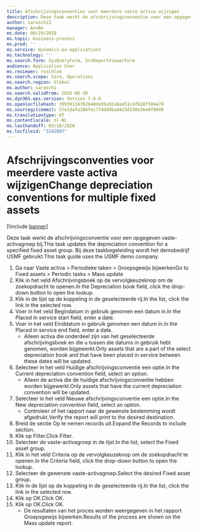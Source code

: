 ```yaml
---
title: Afschrijvingsconventies voor meerdere vaste activa wijzigen
description: Deze taak werkt de afschrijvingsconventie voor een opgegeven vaste-activagroep bij.
author: saraschi2
manager: AnnBe
ms.date: 08/29/2018
ms.topic: business-process
ms.prod: ''
ms.service: dynamics-ax-applications
ms.technology: ''
ms.search.form: SysQueryForm, SrsReportViewerForm
audience: Application User
ms.reviewer: roschlom
ms.search.scope: Core, Operations
ms.search.region: Global
ms.author: saraschi
ms.search.validFrom: 2016-06-30
ms.dyn365.ops.version: Version 7.0.0
ms.openlocfilehash: 39930134782b40de05a92a6ad51c4f628f304a78
ms.sourcegitcommit: 57e1dafa186fec77ddd8ba9425d238e36e0f0998
ms.translationtype: HT
ms.contentlocale: nl-NL
ms.lasthandoff: 03/18/2020
ms.locfileid: "3142887"
---
```

# <a name="change-depreciation-conventions-for-multiple-fixed-assets"></a><span data-ttu-id="1f3c3-103">Afschrijvingsconventies voor meerdere vaste activa wijzigen</span><span class="sxs-lookup"><span data-stu-id="1f3c3-103">Change depreciation conventions for multiple fixed assets</span></span>

[!include [banner](../../includes/banner.md)]

<span data-ttu-id="1f3c3-104">Deze taak werkt de afschrijvingsconventie voor een opgegeven vaste-activagroep bij.</span><span class="sxs-lookup"><span data-stu-id="1f3c3-104">This task updates the depreciation convention for a specified fixed asset group.</span></span> <span data-ttu-id="1f3c3-105">Bij deze taakbegeleiding wordt het demobedrijf USMF gebruikt.</span><span class="sxs-lookup"><span data-stu-id="1f3c3-105">This task guide uses the USMF demo company.</span></span>

1. <span data-ttu-id="1f3c3-106">Ga naar Vaste activa > Periodieke taken > Groepsgewijs bijwerken</span><span class="sxs-lookup"><span data-stu-id="1f3c3-106">Go to Fixed assets > Periodic tasks > Mass update</span></span>
2. <span data-ttu-id="1f3c3-107">Klik in het veld Afschrijvingsboek op de vervolgkeuzeknop om de zoekopdracht te openen.</span><span class="sxs-lookup"><span data-stu-id="1f3c3-107">In the Depreciation book field, click the drop-down button to open the lookup.</span></span>
3. <span data-ttu-id="1f3c3-108">Klik in de lijst op de koppeling in de geselecteerde rij.</span><span class="sxs-lookup"><span data-stu-id="1f3c3-108">In the list, click the link in the selected row.</span></span>
4. <span data-ttu-id="1f3c3-109">Voer in het veld Begindatum in gebruik genomen een datum in.</span><span class="sxs-lookup"><span data-stu-id="1f3c3-109">In the Placed in service start field, enter a date.</span></span>
5. <span data-ttu-id="1f3c3-110">Voer in het veld Einddatum in gebruik genomen een datum in.</span><span class="sxs-lookup"><span data-stu-id="1f3c3-110">In the Placed in service end field, enter a date.</span></span>
    * <span data-ttu-id="1f3c3-111">Alleen activa die onderdeel zijn van het geselecteerde afschrijvingsboek en die u tussen die datums in gebruik hebt genomen, worden bijgewerkt.</span><span class="sxs-lookup"><span data-stu-id="1f3c3-111">Only assets that are a part of the select depreciation book and that have been placed in service between these dates will be updated.</span></span>  
6. <span data-ttu-id="1f3c3-112">Selecteer in het veld Huidige afschrijvingsconventie een optie.</span><span class="sxs-lookup"><span data-stu-id="1f3c3-112">In the Current depreciation convention field, select an option.</span></span>
    * <span data-ttu-id="1f3c3-113">Alleen de activa die de huidige afschrijvingsconventie hebben worden bijgewerkt.</span><span class="sxs-lookup"><span data-stu-id="1f3c3-113">Only assets that have the current depreciation convention will be updated.</span></span>  
7. <span data-ttu-id="1f3c3-114">Selecteer in het veld Nieuwe afschrijvingsconventie een optie.</span><span class="sxs-lookup"><span data-stu-id="1f3c3-114">In the New depreciation convention field, select an option.</span></span>
    * <span data-ttu-id="1f3c3-115">Controleer of het rapport naar de gewenste bestemming wordt afgedrukt.</span><span class="sxs-lookup"><span data-stu-id="1f3c3-115">Verify the report will print to the desired destination.</span></span>  
8. <span data-ttu-id="1f3c3-116">Breid de sectie Op te nemen records uit.</span><span class="sxs-lookup"><span data-stu-id="1f3c3-116">Expand the Records to include section.</span></span>
9. <span data-ttu-id="1f3c3-117">Klik op Filter.</span><span class="sxs-lookup"><span data-stu-id="1f3c3-117">Click Filter.</span></span>
10. <span data-ttu-id="1f3c3-118">Selecteer de vaste-activagroep in de lijst.</span><span class="sxs-lookup"><span data-stu-id="1f3c3-118">In the list, select the Fixed asset group.</span></span>
11. <span data-ttu-id="1f3c3-119">Klik in het veld Criteria op de vervolgkeuzeknop om de zoekopdracht te openen.</span><span class="sxs-lookup"><span data-stu-id="1f3c3-119">In the Criteria field, click the drop-down button to open the lookup.</span></span>
12. <span data-ttu-id="1f3c3-120">Selecteer de gewenste vaste-activagroep.</span><span class="sxs-lookup"><span data-stu-id="1f3c3-120">Select the desired Fixed asset group.</span></span>
13. <span data-ttu-id="1f3c3-121">Klik in de lijst op de koppeling in de geselecteerde rij.</span><span class="sxs-lookup"><span data-stu-id="1f3c3-121">In the list, click the link in the selected row.</span></span>
14. <span data-ttu-id="1f3c3-122">Klik op OK.</span><span class="sxs-lookup"><span data-stu-id="1f3c3-122">Click OK.</span></span>
15. <span data-ttu-id="1f3c3-123">Klik op OK.</span><span class="sxs-lookup"><span data-stu-id="1f3c3-123">Click OK.</span></span>
    *  <span data-ttu-id="1f3c3-124">De resultaten van het proces worden weergegeven in het rapport Groepsgewijs bijwerken.</span><span class="sxs-lookup"><span data-stu-id="1f3c3-124">Results of the process are shown on the Mass update report.</span></span>     

